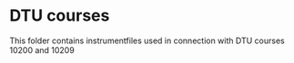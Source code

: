 # DTU courses

This folder contains instrumentfiles used in connection with DTU
courses 10200 and 10209
